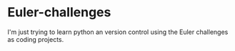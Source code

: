 # Euler-challenges
I'm just trying to learn python an version control using the Euler challenges as coding projects.
